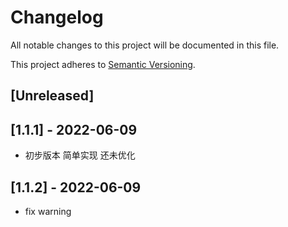 # Changelog

All notable changes to this project will be documented in this file.

This project adheres to [Semantic Versioning](https://semver.org).

<!--
Note: In this file, do not use the hard wrap in the middle of a sentence for compatibility with GitHub comment style markdown rendering.
-->

## [Unreleased]

## [1.1.1] - 2022-06-09

- 初步版本 简单实现 还未优化

## [1.1.2] - 2022-06-09

- fix warning 
